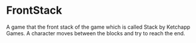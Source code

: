 # FrontStack

A game that the front stack of the game which is called Stack by Ketchapp Games. A character moves between the blocks and try to reach the end.
